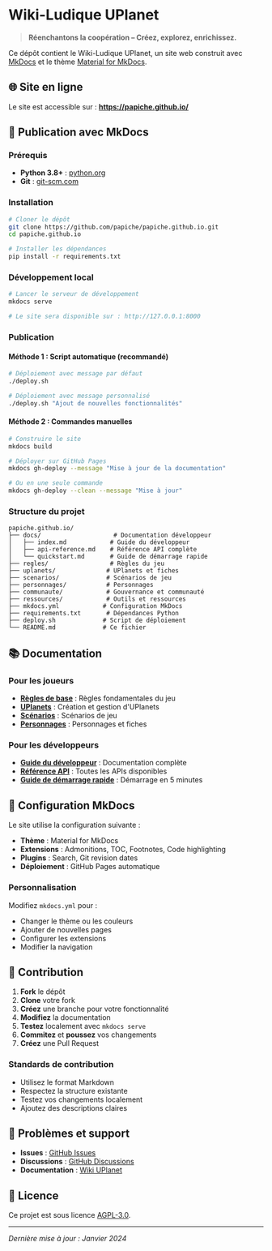 # Wiki-Ludique UPlanet

> **Réenchantons la coopération – Créez, explorez, enrichissez.**

Ce dépôt contient le Wiki-Ludique UPlanet, un site web construit avec [MkDocs](https://www.mkdocs.org/) et le thème [Material for MkDocs](https://squidfunk.github.io/mkdocs-material/).

## 🌐 Site en ligne

Le site est accessible sur : **https://papiche.github.io/**

## 🚀 Publication avec MkDocs

### Prérequis

- **Python 3.8+** : [python.org](https://python.org)
- **Git** : [git-scm.com](https://git-scm.com)

### Installation

```bash
# Cloner le dépôt
git clone https://github.com/papiche/papiche.github.io.git
cd papiche.github.io

# Installer les dépendances
pip install -r requirements.txt
```

### Développement local

```bash
# Lancer le serveur de développement
mkdocs serve

# Le site sera disponible sur : http://127.0.0.1:8000
```

### Publication

#### Méthode 1 : Script automatique (recommandé)

```bash
# Déploiement avec message par défaut
./deploy.sh

# Déploiement avec message personnalisé
./deploy.sh "Ajout de nouvelles fonctionnalités"
```

#### Méthode 2 : Commandes manuelles

```bash
# Construire le site
mkdocs build

# Déployer sur GitHub Pages
mkdocs gh-deploy --message "Mise à jour de la documentation"

# Ou en une seule commande
mkdocs gh-deploy --clean --message "Mise à jour"
```

### Structure du projet

```
papiche.github.io/
├── docs/                    # Documentation développeur
│   ├── index.md            # Guide du développeur
│   ├── api-reference.md    # Référence API complète
│   └── quickstart.md       # Guide de démarrage rapide
├── regles/                 # Règles du jeu
├── uplanets/              # UPlanets et fiches
├── scenarios/             # Scénarios de jeu
├── personnages/           # Personnages
├── communaute/            # Gouvernance et communauté
├── ressources/            # Outils et ressources
├── mkdocs.yml            # Configuration MkDocs
├── requirements.txt       # Dépendances Python
├── deploy.sh             # Script de déploiement
└── README.md             # Ce fichier
```

## 📚 Documentation

### Pour les joueurs

- **[Règles de base](regles/base.md)** : Règles fondamentales du jeu
- **[UPlanets](uplanets/exemple-uplanet.md)** : Création et gestion d'UPlanets
- **[Scénarios](scenarios/la-revolte-des-nodes.md)** : Scénarios de jeu
- **[Personnages](personnages/ambassadrice-zenitha.md)** : Personnages et fiches

### Pour les développeurs

- **[Guide du développeur](docs/index.md)** : Documentation complète
- **[Référence API](docs/api-reference.md)** : Toutes les APIs disponibles
- **[Guide de démarrage rapide](docs/quickstart.md)** : Démarrage en 5 minutes

## 🔧 Configuration MkDocs

Le site utilise la configuration suivante :

- **Thème** : Material for MkDocs
- **Extensions** : Admonitions, TOC, Footnotes, Code highlighting
- **Plugins** : Search, Git revision dates
- **Déploiement** : GitHub Pages automatique

### Personnalisation

Modifiez `mkdocs.yml` pour :

- Changer le thème ou les couleurs
- Ajouter de nouvelles pages
- Configurer les extensions
- Modifier la navigation

## 🤝 Contribution

1. **Fork** le dépôt
2. **Clone** votre fork
3. **Créez** une branche pour votre fonctionnalité
4. **Modifiez** la documentation
5. **Testez** localement avec `mkdocs serve`
6. **Commitez** et **poussez** vos changements
7. **Créez** une Pull Request

### Standards de contribution

- Utilisez le format Markdown
- Respectez la structure existante
- Testez vos changements localement
- Ajoutez des descriptions claires

## 🐛 Problèmes et support

- **Issues** : [GitHub Issues](https://github.com/papiche/papiche.github.io/issues)
- **Discussions** : [GitHub Discussions](https://github.com/papiche/papiche.github.io/discussions)
- **Documentation** : [Wiki UPlanet](https://papiche.github.io/)

## 📄 Licence

Ce projet est sous licence [AGPL-3.0](LICENSE).

---

*Dernière mise à jour : Janvier 2024*
